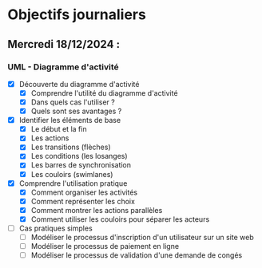 # Objectifs journaliers

## Mercredi 18/12/2024 :

### UML - Diagramme d'activité

- [X] Découverte du diagramme d'activité
  - [X] Comprendre l'utilité du diagramme d'activité
  - [X] Dans quels cas l'utiliser ?
  - [X] Quels sont ses avantages ?

- [X] Identifier les éléments de base
  - [X] Le début et la fin
  - [X] Les actions
  - [X] Les transitions (flèches)
  - [X] Les conditions (les losanges)
  - [X] Les barres de synchronisation
  - [X] Les couloirs (swimlanes)

- [X] Comprendre l'utilisation pratique
  - [X] Comment organiser les activités
  - [X] Comment représenter les choix
  - [X] Comment montrer les actions parallèles
  - [X] Comment utiliser les couloirs pour séparer les acteurs

- [ ] Cas pratiques simples
  - [ ] Modéliser le processus d'inscription d'un utilisateur sur un site web
  - [ ] Modéliser le processus de paiement en ligne
  - [ ] Modéliser le processus de validation d'une demande de congés